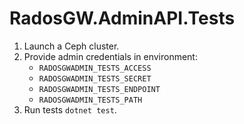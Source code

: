 # RadosGW.AdminAPI.Tests

1. Launch a Ceph cluster.
2. Provide admin credentials in environment:
    - `RADOSGWADMIN_TESTS_ACCESS`
    - `RADOSGWADMIN_TESTS_SECRET`
    - `RADOSGWADMIN_TESTS_ENDPOINT`
    - `RADOSGWADMIN_TESTS_PATH`
3. Run tests `dotnet test`.
